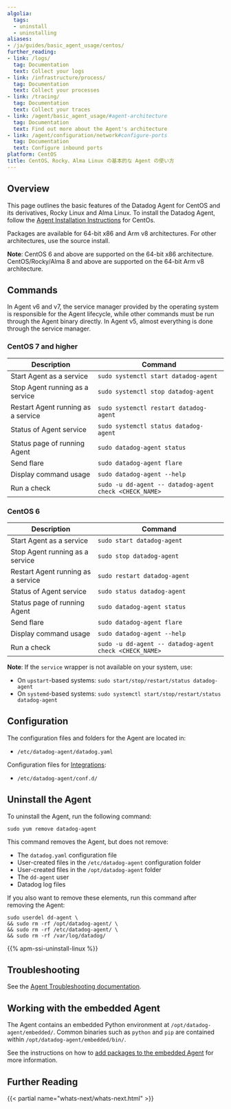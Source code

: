 ```yaml
---
algolia:
  tags:
  - uninstall
  - uninstalling
aliases:
- /ja/guides/basic_agent_usage/centos/
further_reading:
- link: /logs/
  tag: Documentation
  text: Collect your logs
- link: /infrastructure/process/
  tag: Documentation
  text: Collect your processes
- link: /tracing/
  tag: Documentation
  text: Collect your traces
- link: /agent/basic_agent_usage/#agent-architecture
  tag: Documentation
  text: Find out more about the Agent's architecture
- link: /agent/configuration/network#configure-ports
  tag: Documentation
  text: Configure inbound ports
platform: CentOS
title: CentOS、Rocky、Alma Linux の基本的な Agent の使い方
---
```


## Overview

This page outlines the basic features of the Datadog Agent for CentOS and its derivatives, Rocky Linux and Alma Linux. To install the Datadog Agent, follow the [Agent Installation Instructions][1] for CentOs.

Packages are available for 64-bit x86 and Arm v8 architectures. For other architectures, use the source install.

**Note**: CentOS 6 and above are supported on the 64-bit x86 architecture. CentOS/Rocky/Alma 8 and above are supported on the 64-bit Arm v8 architecture.

## Commands

In Agent v6 and v7, the service manager provided by the operating system is responsible for the Agent lifecycle, while other commands must be run through the Agent binary directly. In Agent v5, almost everything is done through the service manager.

### CentOS 7 and higher

| Description                        | Command                                                |
|------------------------------------|--------------------------------------------------------|
| Start Agent as a service           | `sudo systemctl start datadog-agent`                   |
| Stop Agent running as a service    | `sudo systemctl stop datadog-agent`                    |
| Restart Agent running as a service | `sudo systemctl restart datadog-agent`                 |
| Status of Agent service            | `sudo systemctl status datadog-agent`                  |
| Status page of running Agent       | `sudo datadog-agent status`                            |
| Send flare                         | `sudo datadog-agent flare`                             |
| Display command usage              | `sudo datadog-agent --help`                            |
| Run a check                        | `sudo -u dd-agent -- datadog-agent check <CHECK_NAME>` |

### CentOS 6

| Description                        | Command                                                |
|------------------------------------|--------------------------------------------------------|
| Start Agent as a service           | `sudo start datadog-agent`                             |
| Stop Agent running as a service    | `sudo stop datadog-agent`                              |
| Restart Agent running as a service | `sudo restart datadog-agent`                           |
| Status of Agent service            | `sudo status datadog-agent`                            |
| Status page of running Agent       | `sudo datadog-agent status`                            |
| Send flare                         | `sudo datadog-agent flare`                             |
| Display command usage              | `sudo datadog-agent --help`                            |
| Run a check                        | `sudo -u dd-agent -- datadog-agent check <CHECK_NAME>` |

**Note**: If the `service` wrapper is not available on your system, use:

* On `upstart`-based systems: `sudo start/stop/restart/status datadog-agent`
* On `systemd`-based systems: `sudo systemctl start/stop/restart/status datadog-agent`

## Configuration

The configuration files and folders for the Agent are located in:

* `/etc/datadog-agent/datadog.yaml`

Configuration files for [Integrations][4]:

* `/etc/datadog-agent/conf.d/`

## Uninstall the Agent

To uninstall the Agent, run the following command:

```shell
sudo yum remove datadog-agent
```

This command removes the Agent, but does not remove:
* The `datadog.yaml` configuration file
* User-created files in the `/etc/datadog-agent` configuration folder
* User-created files in the `/opt/datadog-agent` folder
* The `dd-agent` user
* Datadog log files

If you also want to remove these elements, run this command after removing the Agent:

```shell
sudo userdel dd-agent \
&& sudo rm -rf /opt/datadog-agent/ \
&& sudo rm -rf /etc/datadog-agent/ \
&& sudo rm -rf /var/log/datadog/
```

{{% apm-ssi-uninstall-linux %}}

## Troubleshooting

See the [Agent Troubleshooting documentation][2].

## Working with the embedded Agent

The Agent contains an embedded Python environment at `/opt/datadog-agent/embedded/`. Common binaries such as `python` and `pip` are contained within `/opt/datadog-agent/embedded/bin/`.

See the instructions on how to [add packages to the embedded Agent][3] for more information.

## Further Reading

{{< partial name="whats-next/whats-next.html" >}}

[1]: https://app.datadoghq.com/account/settings/agent/latest?platform=centos
[2]: /ja/agent/troubleshooting/
[3]: /ja/developers/guide/custom-python-package/
[4]: /ja/integrations/